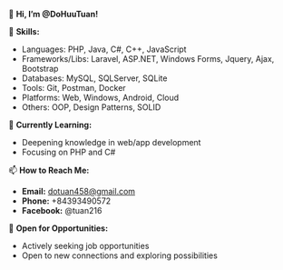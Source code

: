 👋 **Hi, I’m @DoHuuTuan!**

👀 **Skills:** 
- Languages: PHP, Java, C#, C++, JavaScript
- Frameworks/Libs: Laravel, ASP.NET, Windows Forms, Jquery, Ajax, Bootstrap
- Databases: MySQL, SQLServer, SQLite
- Tools: Git, Postman, Docker
- Platforms: Web, Windows, Android, Cloud
- Others: OOP, Design Patterns, SOLID

🌱 **Currently Learning:** 
- Deepening knowledge in web/app development
- Focusing on PHP and C#

📫 **How to Reach Me:** 
- **Email:** dotuan458@gmail.com
- **Phone:** +84393490572
- **Facebook:** @tuan216


💼 **Open for Opportunities:** 
- Actively seeking job opportunities
- Open to new connections and exploring possibilities
